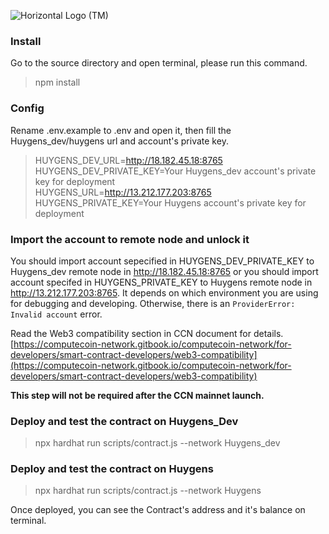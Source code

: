 
![Horizontal Logo (TM)](https://github.com/oort-tech/Huygens_smartcontract_101/assets/90715387/675970c2-5ecd-4132-a9f4-66460d5f2e03)

### Install
Go to the source directory and open terminal, please run this command.<br>
> npm install

### Config
Rename .env.example to .env and open it, then fill the Huygens\_dev/huygens url and account's private key.<br> 
> HUYGENS\_DEV\_URL=http://18.182.45.18:8765<br>
> HUYGENS\_DEV\_PRIVATE\_KEY=Your Huygens_dev account's private key for deployment<br>
> HUYGENS\_URL=http://13.212.177.203:8765<br>
> HUYGENS\_PRIVATE\_KEY=Your Huygens account's private key for deployment<br>

### Import the account to remote node and unlock it
You should import account sepecified in HUYGENS\_DEV\_PRIVATE\_KEY to Huygens_dev remote node in http://18.182.45.18:8765 or you should import account specifed in HUYGENS\_PRIVATE\_KEY to Huygens remote node in http://13.212.177.203:8765. It depends on which environment you are using for debugging and developing. Otherwise, there is an `ProviderError: Invalid account` error.

Read the Web3 compatibility section in CCN document for details.
[https://computecoin-network.gitbook.io/computecoin-network/for-developers/smart-contract-developers/web3-compatibility](https://computecoin-network.gitbook.io/computecoin-network/for-developers/smart-contract-developers/web3-compatibility) <br>

**This step will not be required after the CCN mainnet launch.**

### Deploy and test the contract on Huygens_Dev
> npx hardhat run scripts/contract.js --network Huygens_dev<br>

### Deploy and test the contract on Huygens
> npx hardhat run scripts/contract.js --network Huygens<br>

Once deployed, you can see the Contract's address and it's balance on terminal.<br>
